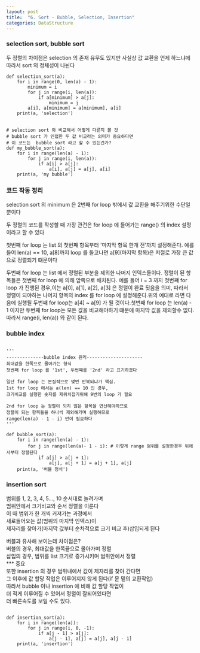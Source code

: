 ```yaml
---
layout: post
title:  "6. Sort - Bubble, Selection, Insertion"
categories: DataStructure 
---
```

### selection sort, bubble sort

두 정렬의 차이점은 selection 의 존재 유무도 있지만 사실상 값 교환을 언제 하느냐에 따라서 sort 의 정체성이 나뉜다

```
def selection_sort(a):
    for i in range(0, len(a) - 1):
        minimum = i
        for j in range(i, len(a)):
            if a[minimum] > a[j]:
                minimum = j
        a[i], a[minimum] = a[minimum], a[i]
    print(a, 'selection')


# selection sort 와 비교해서 어떻게 다른지 볼 것 
# bubble sort 가 인접한 두 값 비교라는 의미가 중요하다면 
# 이 코드는  bubble sort 라고 할 수 있는건가?
def my_bubble_sort(a):
    for i in range(len(a) - 1):
        for j in range(i, len(a)):
            if a[i] > a[j]:
                a[i], a[j] = a[j], a[i]
    print(a, 'my bubble')
```

### 코드 작동 정리

selection sort 의 minimum 은 2번째 for loop 밖에서 값 교환을 해주기위한 수단일 뿐이다

두 정렬의 코드를 작성할 때 가장 관건은 for loop 에 들어가는 range() 의 index 설정이라고 할 수 있다

첫번째 for loop 는 list 의 첫번쨰 항목부터 '마지막 항목 한개 전'까지 설정해준다. 예를 들어 len(a) == 10, a\[8\]까지 loop 를 돌고나면 a\[9\](마지막 항목)은 저절로 가장 큰 값으로 정렬되기 떄문이다

두번째 for loop 는 list 에서 정렬된 부분을 제외한 나머지 인덱스들이다. 정렬이 된 항목들은 첫번째 for loop 에 의해 앞쪽으로 배치된다. 예를 들어 i = 3 까지 첫번쨰 for loop 가 진행된 경우,이는 a\[0\], a\[1\], a\[2\], a\[3\] 은 정렬이 완료 됫음을 의미, 따라서 정렬이 되야하는 나머지 항목의 index 를 for loop 에 설정해준다.위의 예대로 라면 다음에 실행될 두번째 for loop는 a\[4\] ~ a\[9\] 가 될 것이다.첫번째 for loop 는 len(a) - 1 이지만 두번째 for loop는 모든 값을 비교해야하기 떄문에 마지막 값을 제외할수 없다. 따라서 range(i, len(a)) 와 같이 된다.

### bubble index

```

'''
--------------bubble index 원리---------------------
최대값을 한쪽으로 몰아가는 형식
첫번째 for loop 를 '1st', 두번쨰를 '2nd' 라고 표기하겠다

일단 for loop 는 본질적으로 몇번 반복되냐가 핵심.
1st for loop 에서는 a(len) == 10 인 경우, 
크기비교를 실행한 숫자를 제위치잡기위해 9번의 loop 가 필요 

2nd for loop 는 정렬이 되지 않은 항목을 연산해야하므로 
정렬이 되는 항목들을 하나씩 제외해가며 실행하므로 
range(len(a) - 1 - i) 번이 필요하다 
'''

def bubble_sort(a):
    for i in range(len(a) - 1):
        for j in range(len(a)- 1 - i): # 이렇게 range 범위를 설정한경우 뒤에서부터 정렬된다
            if a[j] > a[j + 1]:
                a[j], a[j + 1] = a[j + 1], a[j]
    print(a, '버블 정석')
```

### insertion sort

범위를 1, 2, 3, 4, 5..., 10 순서대로 늘려가며  
범위안에서 크기비교와 순서 정렬을 이룬다  
이 때 범위가 한 개씩 커져가는 과정에서  
새로들어오는 값(범위의 마지막 인덱스)이  
제자리를 찾아가(마지막 값부터 순차적으로 크기 비교 후)삽입되게 된다

버블과 유사해 보이는데 차이점은?  
버블의 경우, 최대값을 한쪽끝으로 몰아가며 정렬  
삽입의 경우, 범위를 list 크기로 증가시키며 범위안에서 정렬  
\*\*\* 중요  
또한 insertion 의 경우 범위내에서 값이 제자리를 찾아 간다면  
그 이후에 값 할당 작업은 이루어지지 않게 된다(if 문 밑의 교환작업)  
따라서 bubble 이나 insertion 에 비해 값 할당 작업이  
더 적게 이루어질 수 있어서 정렬이 잘되어있다면  
더 빠른속도를 보일 수도 있다.

```

def insertion_sort(a):
    for i in range(len(a)):
        for j in range(i, 0, -1):
            if a[j - 1] > a[j]:
                a[j - 1], a[j] = a[j], a[j - 1]
    print(a, 'insertion')
```